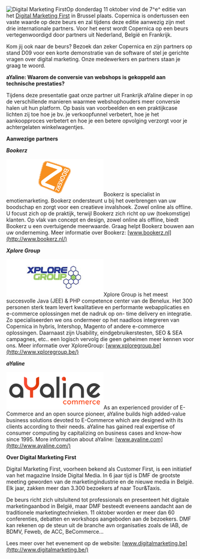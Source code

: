 ![Digital Marketing
First](../images/logo-DMF.png "Digital Marketing First")Op donderdag
11 oktober vind de 7^e^ editie van het [Digital Marketing
First](http://www.digitalmarketingfirst.be/) in Brussel plaats.
Copernica is ondertussen een vaste waarde op deze beurs en zal tijdens
deze editie aanwezig zijn met drie internationale partners. Voor het
eerst wordt Copernica op een beurs vertegenwoordigd door partners uit
Nederland, België en Frankrijk.

Kom jij ook naar de beurs? Bezoek dan zeker Copernica en zijn partners
op stand D09 voor een korte demonstratie van de software of stel je
gerichte vragen over digital marketing. Onze medewerkers en partners
staan je graag te woord.

**aYaline: Waarom de conversie van webshops is gekoppeld aan technische
prestaties?**

Tijdens deze presentatie gaat onze partner uit Frankrijk aYaline dieper
in op de verschillende manieren waarmee webshophouders meer conversie
halen uit hun platform. Op basis van voorbeelden en een praktijkcase
lichten zij toe hoe je bv. je verkoopfunnel verbetert, hoe je het
aankoopproces verbetert en hoe je een betere opvolging verzorgt voor je
achtergelaten winkelwagentjes.

**Aanwezige partners**

***Bookerz***

![Bookerz](../images/bookerz-large.png "Bookerz")Bookerz is
specialist in emotiemarketing. Bookerz ondersteunt u bij het overbrengen
van uw boodschap en zorgt voor een creatieve invalshoek. Zowel online
als offline. U focust zich op de praktijk, terwijl Bookerz zich richt op
uw (toekomstige) klanten. Op vlak van concept en design, zowel online
als offline, biedt Bookerz u een overtuigende meerwaarde. Graag helpt
Bookerz bouwen aan uw onderneming. Meer informatie over Bookerz:
[www.bookerz.nl](http://www.bookerz.nl/)

***Xplore Group***

![Xplore Group](../images/xploregroup-large.png "Xplore Group")Xplore
Group is het meest succesvolle Java (JEE) & PHP competence center van de
Benelux. Het 300 personen sterk team levert kwalitatieve en performante
webapplicaties en e-commerce oplossingen met de nadruk op on- time
delivery en integratie. Zo specialiseerden we ons ondermeer op het
naadloos integreren van Copernica in hybris, Intershop, Magento of
andere e-commerce oplossingen. Daarnaast zijn Usability,
eindgebruikerstesten, SEO & SEA campagnes, etc.. een logisch vervolg die
geen geheimen meer kennen voor ons. Meer informatie over XploreGroup:
[www.xploregroup.be](http://www.xploregroup.be/)

***aYaline***

![aYaline](../images/ayaline-large.png "aYaline")As an experienced
provider of E-Commerce and an open source pioneer, aYaline builds high
added-value business solutions devoted to E-Commerce which are designed
with its clients according to their needs. aYaline has gained real
expertise of consumer computing by capitalizing on business cases and
know-how since 1995. More information about aYaline:
[www.ayaline.com](http://www.ayaline.com/)

**Over Digital Marketing First**

Digital Marketing First, voorheen bekend als Customer First, is een
initiatief van het magazine Inside Digital Media. In 6 jaar tijd is DMF
de grootste meeting geworden van de marketingindustrie en de nieuwe
media in België. Elk jaar, zakken meer dan 3.300 bezoekers af naar
Tour&Taxis.

De beurs richt zich uitsluitend tot professionals en presenteert hét
digitale marketingaanbod in België, maar DMF besteedt eveneens aandacht
aan de traditionele marketingtechnieken. 11 oktober worden er meer dan
60 conferenties, debatten en workshops aangeboden aan de bezoekers. DMF
kan rekenen op de steun uit de branche avn organisaties zoals de IAB, de
BDMV, Feweb, de ACC, BeCommerce…

Lees meer over het evenement op de website:
[www.digitalmarketing.be](http://www.digitalmarketing.be/)
